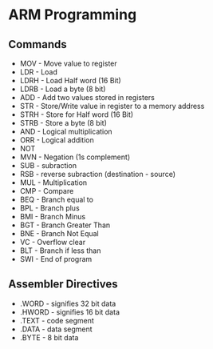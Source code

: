 # ARM Programming

## Commands 
- MOV - Move value to register
- LDR - Load
- LDRH - Load Half word (16 Bit)
- LDRB - Load a byte (8 bit)
- ADD - Add two values stored in registers
- STR - Store/Write value in register to a memory address
- STRH - Store for Half word (16 Bit)
- STRB - Store a byte (8 bit)
- AND - Logical multiplication
- ORR - Logical addition
- NOT 
- MVN - Negation (1s complement)
- SUB - subraction
- RSB - reverse subraction (destination - source)
- MUL - Multiplication
- CMP - Compare
- BEQ - Branch equal to
- BPL - Branch plus
- BMI - Branch Minus 
- BGT - Branch Greater Than
- BNE - Branch Not Equal
- VC - Overflow clear
- BLT - Branch if less than
- SWI - End of program

## Assembler Directives
- .WORD - signifies 32 bit data
- .HWORD - signifies 16 bit data
- .TEXT - code segment
- .DATA - data segment
- .BYTE - 8 bit data
